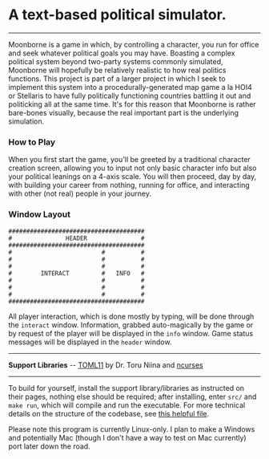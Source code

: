 # A text-based political simulator.

---

Moonborne is a game in which, by controlling a character, you run for office and seek whatever political goals you may have. Boasting a complex political system beyond two-party systems commonly simulated, Moonborne will hopefully be relatively realistic to how real politics functions. This project is part of a larger project in which I seek to implement this system into a procedurally-generated map game a la HOI4 or Stellaris to have fully politically functioning countries battling it out and politicking all at the same time. It's for this reason that Moonborne is rather bare-bones visually, because the real important part is the underlying simulation.

### How to Play

When you first start the game, you'll be greeted by a traditional character creation screen, allowing you to input not only basic character info but also your political leanings on a 4-axis scale. You will then proceed, day by day, with building your career from nothing, running for office, and interacting with other (not real) people in your journey.

### Window Layout

```
######################################
#               HEADER               #
######################################
#                         #          #
#                         #          #
#                         #          #
#        INTERACT         #   INFO   #
#                         #          #
#                         #          #
#                         #          #
######################################
```

All player interaction, which is done mostly by typing, will be done through the `interact` window. Information, grabbed auto-magically by the game or by request of the player will be displayed in the `info` window. Game status messages will be displayed in the `header` window.

---

**Support Libraries** -- [TOML11](https://github.com/ToruNiina/toml11) by Dr. Toru Niina and [ncurses](https://tldp.org/HOWTO/NCURSES-Programming-HOWTO/)

---

To build for yourself, install the support library/libraries as instructed on their pages, nothing else should be required; after installing, enter `src/` and `make run`, which will compile and run the executable. For more technical details on the structure of the codebase, see [this helpful file](https://github.com/wrzeczak/moonborne/blob/source/src/STRUCTURE.md).

Please note this program is currently Linux-only. I plan to make a Windows and potentially Mac (though I don't have a way to test on Mac currently) port later down the road.
